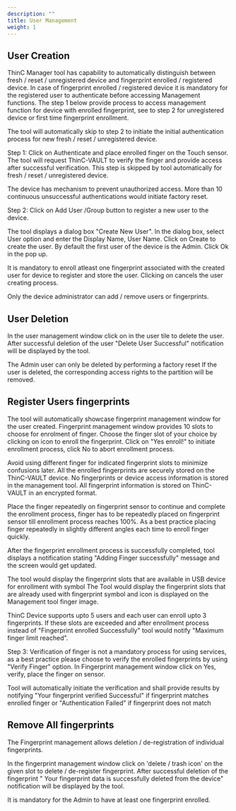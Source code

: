 ```yaml
---
description: ""
title: User Management
weight: 1
---
```



## User Creation

ThinC Manager tool has capability to automatically distinguish between fresh / reset / unregistered device and fingerprint enrolled / registered device. In case of fingerprint enrolled / registered device it is mandatory for the registered user to authenticate before accessing Management functions. The step 1 below provide process to access management function for device with enrolled fingerprint, see to step 2 for unregistered device or first time fingerprint enrollment. 

The tool will automatically skip to step 2 to initiate the initial authentication process for new fresh / reset / unregistered device. 

Step 1:
Click on Authenticate and place enrolled finger on the Touch sensor. The tool will request ThinC-VAULT to verify the finger and provide access after successful verification. This step is skipped by tool automatically for fresh / reset / unregistered device.

 

 The device has mechanism to prevent unauthorized access. More than 10 continuous unsuccessful authentications  would initiate factory reset.
 
Step 2:
Click on Add User /Group button to register a new user to the device.



The tool displays a dialog box "Create New User". In the dialog box, select User option and enter the Display Name, User Name. Click on Create to create the user. By default the first user of the device is the Admin. Click Ok in the pop up.

 It is mandatory to enroll atleast one fingerprint associated with the created user for device to register and store the user. Clicking on  cancels the user creating process. 





 Only the device administrator can add / remove users or fingerprints.  

## User Deletion

In the user management window click on  in the user tile to delete the user. After successful deletion of the user "Delete User Successful" notification will be displayed by the tool. 





The Admin user can only be deleted by performing a factory reset
If the user is deleted, the corresponding access rights to the partition will be removed.


  
## Register Users fingerprints

The tool will automatically showcase fingerprint management window for the user created. Fingerprint management window provides 10 slots to choose for enrolment of finger. Choose the finger slot of your choice by clicking on  icon to enroll the fingerprint. Click on "Yes enroll!" to initiate enrollment process, click No to abort enrollment process.



 Avoid using different finger for indicated fingerprint slots to minimize confusions later. All the enrolled fingerprints are securely stored on the ThinC-VAULT device. 
 No fingerprints or device access information is stored in the management tool. All fingerprint information is stored on ThinC-VAULT in an encrypted format. 

Place the finger repeatedly on fingerprint sensor to continue and complete the enrollment process, finger has to be repeatedly placed on fingerprint sensor till enrollment process reaches 100%. As a best practice placing finger repeatedly in slightly different angles each time to enroll finger quickly. 



After the fingerprint enrollment process is successfully completed, tool displays a notification stating "Adding Finger successfully" message and the screen would get updated.



 The tool would display the fingerprint slots that are available in USB device for enrollment with  symbol
 The Tool would display the fingerprint slots that are already used with fingerprint symbol  and  icon is displayed on the Management tool finger image.

ThinC Device supports upto 5 users and each user can enroll upto 3 fingerprints. If these slots are exceeded and after enrollment process instead of "Fingerprint enrolled Successfully" tool would notify "Maximum finger limit reached".  



Step 3:
Verification of finger is not a mandatory process for using services, as a best practice please choose to verify the enrolled fingerprints by using "Verify Finger" option. In Fingerprint management window click on Yes, verify, place the finger on sensor. 



Tool will automatically initiate the verification and shall provide results by notifying "Your fingerprint verified Successful" if fingerprint matches enrolled finger or "Authentication Failed" if fingerprint does not match 



## Remove All fingerprints

The Fingerprint management allows deletion / de-registration of individual fingerprints.

In the fingerprint management window click on 'delete / trash icon' on the given slot to delete / de-register fingerprint. After successful deletion of the fingerprint " Your fingerprint data is successfully deleted from the device" notification will be displayed by the tool. 
 




 It is mandatory for the Admin to have at least one fingerprint enrolled. 

